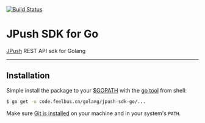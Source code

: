 [![Build Status](https://travis-ci.org/FeiniuBus/jpush-golang.svg?branch=master)](https://travis-ci.org/FeiniuBus/jpush-golang)

# JPush SDK for Go
[JPush](https://www.jiguang.cn/) REST API sdk for Golang

---------------------------------------

## Installation
Simple install the package to your [$GOPATH](http://code.google.com/p/go-wiki/wiki/GOPATH "GOPATH") with the [go tool](http://golang.org/cmd/go/ "go command") from shell:
```bash
$ go get -u code.feelbus.cn/golang/jpush-sdk-go/...
```
Make sure [Git is installed](http://git-scm.com/downloads) on your machine and in your system's `PATH`.
